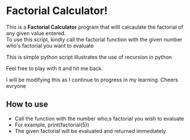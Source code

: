 # Factorial Calculator!


This is a  **Factorial Calculator** program that willl calcaulate the factorial of any given value entered. </br> 
To use this script, kindly call the factorial function with the given number who's factorial you want to evaluate </br>

This is simple python script illustrates the use of recursion in python </br>

Feel free to play with it and hit me back.

I will be modifying this as I continue to progress in my learning.
Cheers evryone  



## How to use 

 - Call the function with the number who;s factorial you wish to evaluate
 - For example, print(factorial(5))
 - The given factorial will be evaluated and returned immediately
